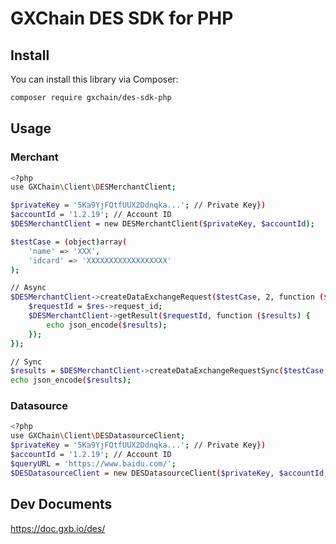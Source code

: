 # GXChain DES SDK for PHP

## Install

You can install this library via Composer:
```bash
composer require gxchain/des-sdk-php
```

## Usage

### Merchant

```bash
<?php
use GXChain\Client\DESMerchantClient;

$privateKey = '5Ka9YjFQtfUUX2Ddnqka...'; // Private Key})
$accountId = '1.2.19'; // Account ID
$DESMerchantClient = new DESMerchantClient($privateKey, $accountId);

$testCase = (object)array(
    'name' => 'XXX',
    'idcard' => 'XXXXXXXXXXXXXXXXXX'
);

// Async
$DESMerchantClient->createDataExchangeRequest($testCase, 2, function ($res) use ($DESMerchantClient) {
    $requestId = $res->request_id;
    $DESMerchantClient->getResult($requestId, function ($results) {
        echo json_encode($results);
    });
});

// Sync
$results = $DESMerchantClient->createDataExchangeRequestSync($testCase, 2);
echo json_encode($results);
```

### Datasource

```bash
<?php
use GXChain\Client\DESDatasourceClient;
$privateKey = '5Ka9YjFQtfUUX2Ddnqka...'; // Private Key})
$accountId = '1.2.19'; // Account ID
$queryURL = 'https://www.baidu.com/';
$DESDatasourceClient = new DESDatasourceClient($privateKey, $accountId, $queryURL);
```

## Dev Documents

https://doc.gxb.io/des/
